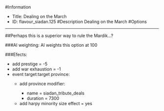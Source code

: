 #Information
 - Title: Dealing on the March
 - ID: flavour_siadan.125
#Description
Dealing on the March
#Options

___
##Perhaps this is a superior way to rule the Mardik...?

###AI weighting:
AI weights this option at 100


###Efects:<ul><li>add prestige = -5</li><li>add war exhaustion = -1</li><li>event target:target province:</li><ul><li>add province modifier:</li><ul><li>name = siadan_tribute_deals</li><li>duration = 7300</li></ul><li>add harpy minority size effect = yes</li></ul></ul>
